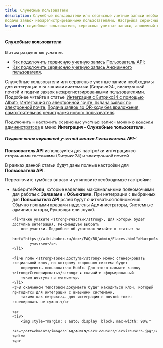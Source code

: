 ```yaml
---
title: Служебные пользователи
description: Служебные пользователи или сервисные учетные записи необходимы для интеграции с внешними системами (Битрикс 24) и
подачи заявок незарегистрированными пользователями. Настройка сервисный учетных записей происходит в меню консоли администрирования Интеграция - Служебные пользователи.
keywords: служебные пользователи, сервисные учетные записи, анонимный пользователь, пользователь апи, пользователь api, hubex, хабекс, хубекс, хабикс
---
```


#### Служебные пользователи
В этом разделе вы узнаете:
<html>
<meta charset="utf-8">
<ul>
    <li><a href="#API">Как подключить сервисную учетную запись Пользователь API</a>;</li>
    <li><a href="#Anonym">Как подключить сервисную учетную запись Анонимного пользователя</a>.</li>

</ul>
</html>
<body>
<p>Служебные пользователи или сервисные учетные записи необходимы для интеграции с внешними системами (Битрикс24),
    электронной почтой и
    подачи заявок незарегистрированными пользователями. Подробнее читайте в статье: <a
            href="https://wiki.hubex.ru/docs/FAQ/RU/admin/Integration.html">Интеграция с Битрикс24 с помощью Albato</a>,
    <a
            href="https://wiki.hubex.ru/docs/FAQ/RU/admin/TicketMail.html">Интеграция по электронной почте, подача
        заявок по электронной почте</a>,
    <a href="https://wiki.hubex.ru/docs/FAQ/RU/user/SelfRegister.html">Подача заявок по QR-коду без
        приложения, самостоятельная регистрация нового пользователя</a>. </p>

<p>Подключить и настроить сервисные учетные записи можно в <a
        href="https://wiki.hubex.ru/docs/FAQ/RU/admin/HowToEnterTheAdmin.html">консоли
    администратора</a> в меню <strong>Интеграция - Служебные пользователи</strong>.</p>

<h5 id="API">Подключение сервисной учетной записи Пользователь API<</h5>
<p><strong>Пользователь API</strong> используется для настройки интеграции со сторонними системами (Битрикс24) и
    электронной почтой.
</p>
<p>В рамках данной статьи будут даны полные настройки для <strong>Пользователя API</strong>.</p>
<p>Переключите тумблер
    вправо и установите необходимые настройки:</p>
<ul>
    <li>выберите <strong>Роли</strong>, которые наделены максимальными полномочиями для работы с
        <strong>Заявками</strong> и
        <strong>Объектами</strong>. При интеграции с выбранных для <strong>Пользователя API</strong> ролей будут
        считываться полномочия. Обычно
        полными правами наделены Администраторы, Системные администраторы, Руководители служб.
    </li>

    <li>также укажите <strong>Участки</strong>, для которых будет доступна интеграция. Рекомендуем выбрать
        все участки. Подробнее об участках читайте в статье: <a
                href="https://wiki.hubex.ru/docs/FAQ/RU/admin/Places.html">Настройка
            участков</a>.
    </li>

    <li>в поле <strong>Токен доступа</strong> можно сгенерировать специальный ключ, по которому сторонняя система будет
        определять пользователя HubEx. Для этого нажмите кнопку <strong>Сгенерировать</strong> и скачайте сформированный
        токен доступа на компьютер.
    </li>
    <p>В скачанном текстовом документе будет находиться ключ, который пригодится для интеграции с внешними системами,
        такими как Битрикс24. Для интеграции с почтой токен гененировать не нужно.</p>

    <p>
    <div>
        <img style="margin: 0 auto; display: block; max-width: 90%;"
             src="/attachments/images/FAQ/ADMIN/ServiceUsers/ServiceUsers.jpg"/>
    </div>
    </p>
</ul>
    <!--01.02.2023 Лера сказала, что эти ключи не используются <li>Перейдите в меню консоли <strong>Интеграция - Ключи</strong> и создайте два ключа:

        <ul>
            <li>Первый ключ: с названием <strong>hubex_token</strong>, в поле <strong>Значение</strong> введите код
                из скачанного файла;
            </li>
            <p>
            <div>
                <img style="margin: 0 auto; display: block; max-width: 60%;"
                     src="/attachments/images/FAQ/ADMIN/Integration/integr4.png"/>
            </div>
            </p>

            <li>Второй ключ: с названием <strong>request_path</strong>, в поле Значение введите <strong>HubEx.INT.Bitrix24.Api/Api/webhook</strong>.
            </li>
            <p>
            <div>
                <img style="margin: 0 auto; display: block; max-width: 60%;"
                     src="/attachments/images/FAQ/ADMIN/Integration/integr5.png"/>
            </div>
            </p>
        </ul>
        <p>После создания двух ключей вкладка <strong>Ключи</strong> должна выглядеть так:</p>
    </li>
    <p>
    <div>
        <img style="margin: 0 auto; display: block; max-width: 70%;"
             src="/attachments/images/FAQ/ADMIN/Integration/Keys.jpg"/>
    </div>
    </p>-->

<h5 id="Anonym">Подключение сервисной учетной записи Анонимный пользователь</h5>
<p><strong>Анонимный пользователь</strong> используется для того, чтобы незарегистрированные пользователи могли
    подавать <Strong>Заявки</Strong> с помощью QR-кодов.</p>
<p>В настройках <strong>Анонимного пользователя</strong> укажите:</p>
    <ul>
        <li>какая <Strong>Роль</Strong> будет использована для незарегистрированного пользователя. Например,
            <Strong>Заказчик</Strong>. Если анонимный пользователь захочет пройти процедуру регистрации в HubEx, ему будет присвоена указанная роль.</li>
        <li>Укажите <Strong>Участки</Strong>, по которым возможно создание
            <Strong>Заявок</Strong>. Вы можете выбрать все участки. Подробнее читайте в статье: <a
                    href="https://wiki.hubex.ru/docs/FAQ/RU/admin/Places.html">Настройка участков</a>.</li>
    </ul>
     <p>
    <div>
        <img style="margin: 0 auto; display: block; max-width: 90%;"
             src="/attachments/images/FAQ/ADMIN/ServiceUsers/ServiceUsers2.jpg"/>
    </div>
    </p>

</body>


___
### Следующие шаги:
- [Интеграция по электронной почте, подача заявок по электронной почте](./TicketMail.md)


____
- [Перейти в меню](http://wiki.hubex.ru)
